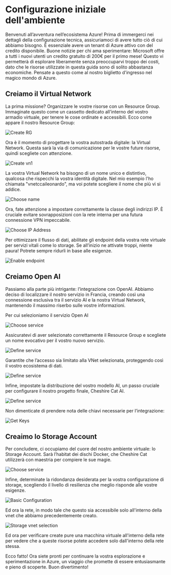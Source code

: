 # Configurazione iniziale dell'ambiente

Benvenuti all’avventura nell’ecosistema Azure! Prima di immergerci nei dettagli della configurazione tecnica, assicuriamoci di avere tutto ciò di cui abbiamo bisogno. È essenziale avere un tenant di Azure attivo con del credito disponibile. Buone notizie per chi ama sperimentare: Microsoft offre a tutti i nuovi utenti un credito gratuito di 200€ per il primo mese! Questo vi permetterà di esplorare liberamente senza preoccuparvi troppo dei costi, dato che le risorse utilizzate in questa guida sono di solito abbastanza economiche. Pensate a questo come al nostro biglietto d'ingresso nel magico mondo di Azure.

## Creiamo il Virtual Network

La prima missione? Organizzare le vostre risorse con un Resource Group. Immaginate questo come un cassetto dedicato all’interno del vostro armadio virtuale, per tenere le cose ordinate e accessibili. Ecco come appare il nostro Resource Group:

![Create RG](../img/rg01.png)

Ora è il momento di progettare la vostra autostrada digitale: la Virtual Network. Questa sarà la via di comunicazione per le vostre future risorse, quindi scegliete con attenzione.

![Create vn1](../img/vnet01.png)

La vostra Virtual Network ha bisogno di un nome unico e distintivo, qualcosa che rispecchi la vostra identità digitale. Nel mio esempio l'ho chiamata "vnetccaileonardo", ma voi potete scegliere il nome che più vi si addice.

![Choose name](../img/vnet02.png)

Ora, fate attenzione a impostare correttamente la classe degli indirizzi IP. È cruciale evitare sovrapposizioni con la rete interna per una futura connessione VPN impeccabile.

![Choose IP Address](../img/vnet03.png)

Per ottimizzare il flusso di dati, abilitate gli endpoint della vostra rete virtuale per servizi vitali come lo storage. Se all’inizio ne attivate troppi, niente paura! Potrete sempre ridurli in base alle esigenze.

![Enable endpoint](../img/vnet04.png)

## Creiamo Open AI

Passiamo alla parte più intrigante: l’integrazione con OpenAI. Abbiamo deciso di localizzare il nostro servizio in Francia, creando così una connessione esclusiva tra il servizio AI e la nostra Virtual Network, mantenendo il massimo riserbo sulle vostre informazioni.

Per cui selezioniamo il servizio Open AI

![Choose service](../img/OpenAI01.png)

Assicuratevi di aver selezionato correttamente il Resource Group e scegliete un nome evocativo per il vostro nuovo servizio.

![Define service](../img/OpenAI02.png)

Garantite che l’accesso sia limitato alla VNet selezionata, proteggendo così il vostro ecosistema di dati.

![Define service](../img/OpenAI03.png)

Infine, impostate la distribuzione del vostro modello AI, un passo cruciale per configurare il nostro progetto finale, Cheshire Cat AI.

![Define service](../img/OpenAI04.png)

Non dimenticate di prendere nota delle chiavi necessarie per l’integrazione:

![Get Keys](../img/OpenAI05.png)

## Creaimo lo Storage Account

Per concludere, ci occupiamo del cuore del nostro ambiente virtuale: lo Storage Account. Sarà l’habitat dei dischi Docker, che Cheshire Cat utilizzerà con maestria per compiere le sue magie.

![Choose service](../img/storage01.png)

Infine, determinate la ridondanza desiderata per la vostra configurazione di storage, scegliendo il livello di resilienza che meglio risponde alle vostre esigenze.

![Basic Configuration](../img/storage02.png)

Ed ora la rete, in modo tale che questo sia accessibile solo all'interno della vnet che abbiamo precedentemente creato.

![Storage vnet selection](../img/storage03.png)

Ed ora per verificare create pure una macchina virtuale all'interno della rete per vedere che a queste risorse potete accedere solo dall'interno della rete stessa.

Ecco fatto! Ora siete pronti per continuare la vostra esplorazione e sperimentazione in Azure, un viaggio che promette di essere entusiasmante e pieno di scoperte. Buon divertimento!
